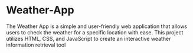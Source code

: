 # Weather-App
The Weather App is a simple and user-friendly web application that allows users to check the weather for a specific location with ease. This project utilizes HTML, CSS, and JavaScript to create an interactive weather information retrieval tool
